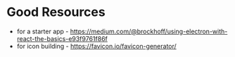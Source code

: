 # Good Resources
- for a starter app - https://medium.com/@brockhoff/using-electron-with-react-the-basics-e93f9761f86f
- for icon building - https://favicon.io/favicon-generator/
